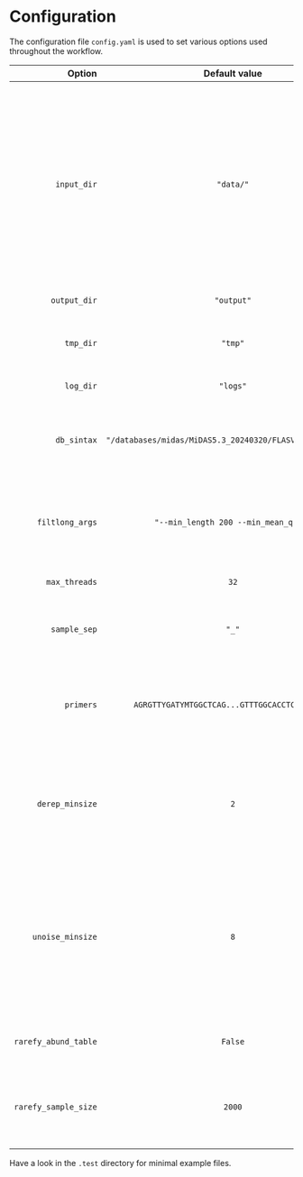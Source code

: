# Configuration
The configuration file `config.yaml` is used to set various options used throughout the workflow.

| Option | Default value | Description |
| ---: | :---: | :---: |
| `input_dir` | `"data/"` | The input folder is expected to contain a subfolder for each sampleID/barcode, in which all fastq files will be concatenated, and the subfolder names used as sample IDs downstream. For nanopore this is usually the "fastq_pass" folder with demultiplexed reads. |
| `output_dir` | `"output"` | Folder for the results. |
| `tmp_dir` | `"tmp"` | Folder for temporary files, which are deleted by default after a succesful run. |
| `log_dir` | `"logs"` | Folder for logs for each rule. |
| `db_sintax` | `"/databases/midas/MiDAS5.3_20240320/FLASVs_w_sintax.fa"` | Path to the taxonomic reference database used to classify the ASVs/zOTUs in SINTAX format. |
| `filtlong_args` | `"--min_length 200 --min_mean_q 90"` | Arguments for the filtlong command used for pre-filtering. To skip filtering altogether set to `"--min_length 1"`. |
| `max_threads` | `32` | Max number of threads to use for any individual rule. |
| `sample_sep` | `"_"` | Separator used for the `usearch -otutab` and `fastx_relabel` commands. |
| `primers` | `AGRGTTYGATYMTGGCTCAG...GTTTGGCACCTCGATGTCG"` | Primer pair used. Passed on as-is to the `cutadapt` command. This is required for trimming and orienting reads correctly. |
| `derep_minsize` | `2` | Minimum abundance of each read. This is only to speed up ASV/zOTU generation, it will not impact abundance estimation. |
| `unoise_minsize` | `8` | Increase this proportionally with platform error-rate to avoid false-positive de-novo ASVs/zOTUs. Never set to anything lower than `2` (or `derep_minsize`) to ensure that singletons are removed. |
| `rarefy_abund_table` | `False` | Whether to also produce a rarefied abundance table or not. |
| `rarefy_sample_size` | `2000` | Rarefy abundance table to an equal sample size. Both a rarefied and an unrarefied abundance table will be generated. |

Have a look in the `.test` directory for minimal example files.
